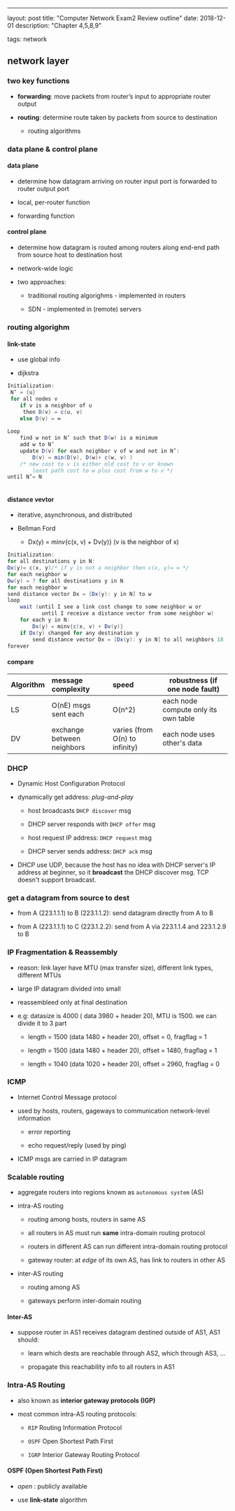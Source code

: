 ---

layout: post
title: "Computer Network Exam2 Review outline"
date: 2018-12-01
description: "Chapter 4,5,8,9"

tags: network

## network layer

### two key functions

- **forwarding**: move packets from router’s input to appropriate router output

- **routing**: determine route taken by packets from source to destination

  - routing algorithms



### data plane & control plane

#### data plane

- determine how datagram arriving on router input port is forwarded to router output port

- local, per-router function

- forwarding function

#### control plane

- determine how datagram is routed among routers along end-end path from source host to destination host

- network-wide logic

- two approaches:

  - traditional routing algorighms - implemented in routers

  - SDN - implemented in (remote) servers



### routing algorighm

#### link-state

- use global info

- dijkstra

```java
Initialization:
 N’ = {u}
 for all nodes v
 	if v is a neighbor of u
     then D(v) = c(u, v)
	else D(v) = ∞
   
Loop
	find w not in N’ such that D(w) is a minimum
	add w to N’
	update D(v) for each neighbor v of w and not in N’:
		D(v) = min(D(v), D(w)+ c(w, v) )
    /* new cost to v is either old cost to v or known
		least path cost to w plus cost from w to v */
until N’= N
     

```



#### distance vevtor

- iterative, asynchronous, and distributed

- Bellman Ford

  - Dx(y) = minv{c(x, v) + Dv(y)} (v is the neighbor of x)

```java
Initialization:
for all destinations y in N:
Dx(y)= c(x, y)/* if y is not a neighbor then c(x, y)= ∞ */
for each neighbor w
Dw(y) = ? for all destinations y in N
for each neighbor w
send distance vector Dx = [Dx(y): y in N] to w
loop
	wait (until I see a link cost change to some neighbor w or
           until I receive a distance vector from some neighbor w)
	for each y in N:
		Dx(y) = minv{c(x, v) + Dv(y)}
	if Dx(y) changed for any destination y
		send distance vector Dx = [Dx(y): y in N] to all neighbors 18
forever
```

#### compare

| Algorithm | message complexity         | speed                          | robustness (if one node fault)       |
|:--------- |:-------------------------- |:------------------------------ | ------------------------------------ |
| LS        | O(nE) msgs sent each       | O(n^2)                         | each node compute only its own table |
| DV        | exchange between neighbors | varies (from O(n) to infinity) | each node uses other's data          |

### DHCP

- Dynamic Host Configuration Protocol

- dynamically get address: *plug-and-play*

  - host broadcasts `DHCP discover` msg

  - DHCP server responds with `DHCP offer` msg

  - host request IP address: `DHCP request` msg

  - DHCP server sends address: `DHCP ack` msg

- DHCP use UDP, because the host has no idea with DHCP server's IP address at beginner, so it **broadcast** the DHCP discover msg. TCP doesn't support broadcast.



### get a datagram from source to dest

- from A (223.1.1.1) to B (223.1.1.2): send datagram directly from A to B

- from A (223.1.1.1) to C (223.1.2.2): send from A via 223.1.1.4 and 223.1.2.9 to B



### IP Fragmentation & Reassembly

- reason: link layer have MTU (max transfer size), different link types, different MTUs

- large IP datagram divided into small

- reassembleed only at final destination

- e.g: datasize is 4000 ( data 3980 + header 20), MTU is 1500. we can divide it to 3 part

  - length = 1500 (data 1480 + header 20), offset = 0, fragflag = 1

  - length = 1500 (data 1480 + header 20), offset = 1480, fragflag = 1

  - length = 1040 (data 1020 + header 20), offset = 2960, fragflag = 0



### ICMP

- Internet Control Message protocol

- used by hosts, routers, gageways to communication network-level information

  - error reporting

  - echo request/reply (used by ping)

- ICMP msgs are carried in IP datagram



### Scalable routing

- aggregate routers into regions known as `autonomous system` (AS)

- intra-AS routing

  - routing among hosts, routers in same AS

  - all routers in AS must run **same** intra-domain routing protocol

  - routers in different AS can run different intra-domain routing protocol

  - gateway router: at *edge* of its own AS, has link to routers in other AS

- inter-AS routing

  - routing among AS

  - gateways perform inter-domain routing



#### Inter-AS

- suppose router in AS1 receives datagram destined outside of AS1, AS1 should:

  - learn which dests are reachable through AS2, which through AS3, ...

  - propagate this reachability info to all routers in AS1



### Intra-AS Routing

- also known as **interior gateway protocols (IGP)**

- most common intra-AS routing protocols:

  - `RIP` Routing Information Protocol

  - `OSPF` Open Shortest Path First

  - `IGRP` Interior Gateway Routing Protocol



#### OSPF (Open Shortest Path First)

- *open* : publicly available

- use **link-state** algorithm
